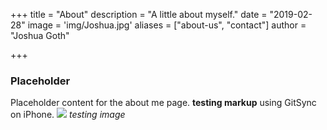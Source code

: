 +++
title = "About"
description = "A little about myself."
date = "2019-02-28"
image = 'img/Joshua.jpg'
aliases = ["about-us", "contact"]
author = "Joshua Goth"

+++

### Placeholder

Placeholder content for the about me page. 
**testing markup** using GitSync on iPhone.
![](img/oops.png)
*testing image*
